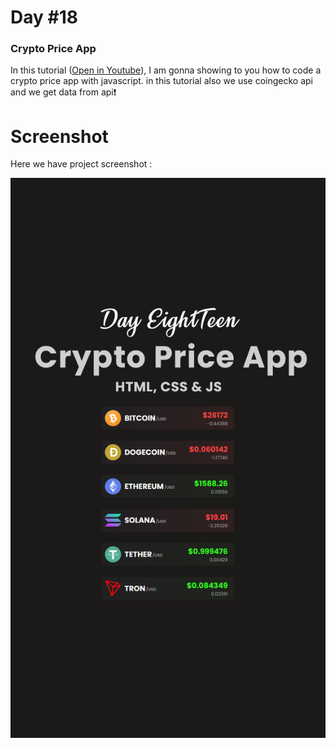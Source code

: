 # Day #18

### Crypto Price App
In this tutorial ([Open in Youtube](https://youtu.be/qWXc2uK2R4s)),  I am gonna showing to you how to code a crypto price app with javascript. in this tutorial also we use coingecko api and we get data from api❗️

# Screenshot
Here we have project screenshot :

![screenshot](ScreenShot.png)
